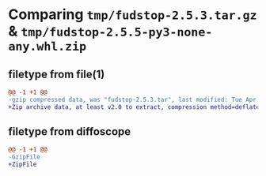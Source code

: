 # Comparing `tmp/fudstop-2.5.3.tar.gz` & `tmp/fudstop-2.5.5-py3-none-any.whl.zip`

## filetype from file(1)

```diff
@@ -1 +1 @@
-gzip compressed data, was "fudstop-2.5.3.tar", last modified: Tue Apr 16 09:03:12 2024, max compression
+Zip archive data, at least v2.0 to extract, compression method=deflate
```

## filetype from diffoscope

```diff
@@ -1 +1 @@
-GzipFile
+ZipFile
```

